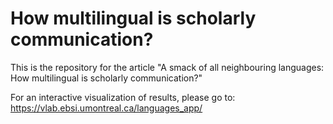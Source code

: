 # How multilingual is scholarly communication? 

This is the repository for the article "A smack of all neighbouring languages: How multilingual is scholarly communication?\"


For an interactive visualization of results, please go to: https://vlab.ebsi.umontreal.ca/languages_app/
